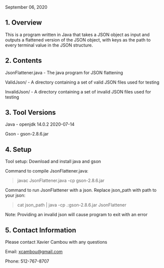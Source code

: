 September 06, 2020

## 1. Overview
This is a program written in Java that takes a JSON object as
input and outputs a flattened version of the JSON object,
with keys as the path to every terminal value in the JSON
structure.

## 2. Contents
JsonFlattener.java - The java program for JSON flattening

ValidJson/         - A directory containing a set of valid
                     JSON files used for testing
                     
InvalidJson/       - A directory containing a set of invalid
                     JSON files used for testing

## 3. Tool Versions
Java - openjdk 14.0.2 2020-07-14

Gson - gson-2.8.6.jar

## 4. Setup
Tool setup:  Download and install java and gson

Command to compile JsonFlattener.java:
  > javac JsonFlattener.java -cp gson-2.8.6.jar

Command to run JsonFlattener with a json.  Replace json_path
with path to your json:
  > cat json_path | java -cp .:gson-2.8.6.jar JsonFlattener

Note: Providing an invalid json will cause program to exit
with an error

## 5. Contact Information
Please contact Xavier Cambou with any questions

Email: xcambou@gmail.com

Phone: 512-767-8707
